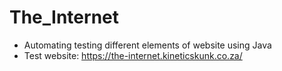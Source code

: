 # The_Internet
- Automating testing different elements of website using Java
- Test website: https://the-internet.kineticskunk.co.za/
